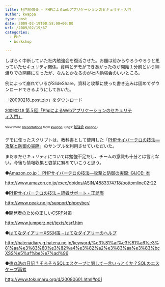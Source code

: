 ```yaml
---
title: 社内勉強会 – PHPによるwebアプリケーションのセキュリティ入門
author: kwappa
type: post
date: 2009-02-19T00:58:00+00:00
url: /2009/02/19/67
categories:
  - PHP
  - Workshop

---
```

しばらく中断していた社内勉強会を復活させた。お題は前からやろうやろうと思っていたセキュリティ関係。資料とデモができあがったのが開始１分前という綱渡りでの開幕になったが、なんとかなるのが社内勉強会のいいところ。

例によって崩れているがSlideShare。資料と攻撃に使った書き込みは固めてダウンロードできるようにしておいた。

[「20090218_post.zip」をダウンロード][1]

<div id="__ss_1041679" style="width: 425px; text-align: left;">
  <a title="20090218 第５回「PhpによるWebアプリケーションのセキュリティ入門」" href="http://www.slideshare.net/kwappa/20090218-phpweb?type=presentation" style="margin: 12px 0pt 3px; font-family: Helvetica,Arial,Sans-serif; font-style: normal; font-variant: normal; font-weight: normal; font-size: 14px; line-height: normal; font-size-adjust: none; font-stretch: normal; -x-system-font: none; display: block; text-decoration: underline;">20090218 第５回「PhpによるWebアプリケーションのセキュリティ入門」</a></p> 
  
  <div style="font-size: 11px; font-family: tahoma,arial; height: 26px; padding-top: 2px;">
    View more <a href="http://www.slideshare.net/" style="text-decoration: underline;">presentations</a> from <a href="http://www.slideshare.net/kwappa" style="text-decoration: underline;">kwappa</a>. (tags: <a href="http://slideshare.net/tag/勉強会" style="text-decoration: underline;">勉強会</a> <a href="http://slideshare.net/tag/kwappa" style="text-decoration: underline;">kwappa</a>)
  </div>
</div>

デモに使ったスクリプトは、教科書として使用した「<a target="_blank" href="http://www.amazon.co.jp/exec/obidos/ASIN/4883374718/bottomline02-22">PHPサイバーテロの技法―攻撃と防御の実際</a>」のサンプルを利用させていただいた。

まだまだセキュリティについては勉強不足だし、チームの意識も十分とは言えない。今後も情報収集と啓蒙に努めていこうと思う。

●<a target="_blank" href="http://www.amazon.co.jp/exec/obidos/ASIN/4883374718/bottomline02-22">Amazon.co.jp： PHPサイバーテロの技法―攻撃と防御の実際: GIJOE: 本</a>
  
http://www.amazon.co.jp/exec/obidos/ASIN/4883374718/bottomline02-22

●<a target="_blank" href="http://www.peak.ne.jp/support/phpcyber/">PHPサイバーテロの技法 &#8211; 読者サポート・正誤表</a>
  
http://www.peak.ne.jp/support/phpcyber/

●<a target="_blank" href="http://www.jumperz.net/texts/csrf.htm">開発者のための正しいCSRF対策</a>
  
http://www.jumperz.net/texts/csrf.htm

●<a target="_blank" href="http://hatenadiary.g.hatena.ne.jp/keyword/%e3%81%af%e3%81%a6%e3%81%aa%e3%83%80%e3%82%a4%e3%82%a2%e3%83%aa%e3%83%bcXSS%e5%af%be%e7%ad%96">はてなダイアリーXSS対策 &#8211; はてなダイアリーのヘルプ</a>
  
http://hatenadiary.g.hatena.ne.jp/keyword/%e3%81%af%e3%81%a6%e3%81%aa%e3%83%80%e3%82%a4%e3%82%a2%e3%83%aa%e3%83%bcXSS%e5%af%be%e7%ad%96

●<a target="_blank" href="http://www.tokumaru.org/d/20080601.html#p01">徳丸浩の日記 ? そろそろSQLエスケープに関して一言いっとくか ? SQLのエスケープ再考</a>
  
http://www.tokumaru.org/d/20080601.html#p01

 [1]: http://kwappa.txt-nifty.com/blog/files/20090218_post.zip
